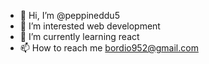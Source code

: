 - 👋 Hi, I’m @peppineddu5
- 👀 I’m interested web development
- 🌱 I’m currently learning react
- 📫 How to reach me bordio952@gmail.com
